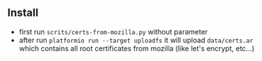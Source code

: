 ## Install
- first run `scrits/certs-from-mozilla.py` without parameter
- after run `platformio run --target uploadfs` it will upload `data/certs.ar` which contains all root certificates from mozilla (like let's encrypt, etc...)